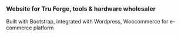 ### Website for Tru Forge, tools & hardware wholesaler

Built with Bootstrap, integrated with Wordpress, Woocommerce for e-commerce platform
